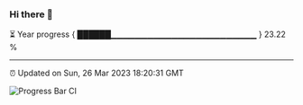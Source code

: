 ### Hi there 👋

⏳ Year progress { ██████▁▁▁▁▁▁▁▁▁▁▁▁▁▁▁▁▁▁▁▁▁▁▁▁ } 23.22 %

---

⏰ Updated on Sun, 26 Mar 2023 18:20:31 GMT

![Progress Bar CI](https://github.com/ZhaoGui/ZhaoGui/workflows/Progress%20Bar%20CI/badge.svg)

